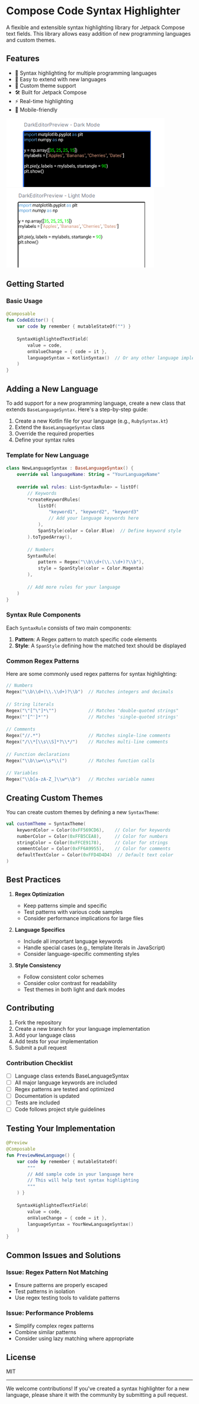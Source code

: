 
# Compose Code Syntax Highlighter

A flexible and extensible syntax highlighting library for Jetpack Compose text fields. This library allows easy addition of new programming languages and custom themes.

## Features

- 🎨 Syntax highlighting for multiple programming languages
- 🔌 Easy to extend with new languages
- 🎯 Custom theme support
- 🛠 Built for Jetpack Compose
- ⚡ Real-time highlighting
- 📱 Mobile-friendly

![image](/docs/s1.png)
![image](/docs/s2.png)


## Getting Started

### Basic Usage

```kotlin
@Composable
fun CodeEditor() {
    var code by remember { mutableStateOf("") }
    
    SyntaxHighlightedTextField(
        value = code,
        onValueChange = { code = it },
        languageSyntax = KotlinSyntax()  // Or any other language implementation
    )
}
```
## Adding a New Language

To add support for a new programming language, create a new class that extends `BaseLanguageSyntax`. Here's a step-by-step guide:

1. Create a new Kotlin file for your language (e.g., `RubySyntax.kt`)
2. Extend the `BaseLanguageSyntax` class
3. Override the required properties
4. Define your syntax rules

### Template for New Language

```kotlin
class NewLanguageSyntax : BaseLanguageSyntax() {
    override val languageName: String = "YourLanguageName"
    
    override val rules: List<SyntaxRule> = listOf(
        // Keywords
        *createKeywordRules(
            listOf(
                "keyword1", "keyword2", "keyword3"
                // Add your language keywords here
            ),
            SpanStyle(color = Color.Blue)  // Define keyword style
        ).toTypedArray(),
        
        // Numbers
        SyntaxRule(
            pattern = Regex("\\b\\d+(\\.\\d+)?\\b"),
            style = SpanStyle(color = Color.Magenta)
        ),
        
        // Add more rules for your language
    )
}
```

### Syntax Rule Components

Each `SyntaxRule` consists of two main components:

1. **Pattern**: A Regex pattern to match specific code elements
2. **Style**: A `SpanStyle` defining how the matched text should be displayed

### Common Regex Patterns

Here are some commonly used regex patterns for syntax highlighting:

```kotlin
// Numbers
Regex("\\b\\d+(\\.\\d+)?\\b")  // Matches integers and decimals

// String literals
Regex("\"[^\"]*\"")            // Matches "double-quoted strings"
Regex("'[^']*'")               // Matches 'single-quoted strings'

// Comments
Regex("//.*")                  // Matches single-line comments
Regex("/\\*[\\s\\S]*?\\*/")    // Matches multi-line comments

// Function declarations
Regex("\\b\\w+\\s*\\(")        // Matches function calls

// Variables
Regex("\\b[a-zA-Z_]\\w*\\b")   // Matches variable names
```

## Creating Custom Themes

You can create custom themes by defining a new `SyntaxTheme`:

```kotlin
val customTheme = SyntaxTheme(
    keywordColor = Color(0xFF569CD6),    // Color for keywords
    numberColor = Color(0xFFB5CEA8),     // Color for numbers
    stringColor = Color(0xFFCE9178),     // Color for strings
    commentColor = Color(0xFF6A9955),    // Color for comments
    defaultTextColor = Color(0xFFD4D4D4)  // Default text color
)
```

## Best Practices

1. **Regex Optimization**
    - Keep patterns simple and specific
    - Test patterns with various code samples
    - Consider performance implications for large files

2. **Language Specifics**
    - Include all important language keywords
    - Handle special cases (e.g., template literals in JavaScript)
    - Consider language-specific commenting styles

3. **Style Consistency**
    - Follow consistent color schemes
    - Consider color contrast for readability
    - Test themes in both light and dark modes

## Contributing

1. Fork the repository
2. Create a new branch for your language implementation
3. Add your language class
4. Add tests for your implementation
5. Submit a pull request

### Contribution Checklist

- [ ] Language class extends BaseLanguageSyntax
- [ ] All major language keywords are included
- [ ] Regex patterns are tested and optimized
- [ ] Documentation is updated
- [ ] Tests are included
- [ ] Code follows project style guidelines

## Testing Your Implementation

```kotlin
@Preview
@Composable
fun PreviewNewLanguage() {
    var code by remember { mutableStateOf(
        """
        // Add sample code in your language here
        // This will help test syntax highlighting
        """
    ) }
    
    SyntaxHighlightedTextField(
        value = code,
        onValueChange = { code = it },
        languageSyntax = YourNewLanguageSyntax()
    )
}
```

## Common Issues and Solutions

### Issue: Regex Pattern Not Matching
- Ensure patterns are properly escaped
- Test patterns in isolation
- Use regex testing tools to validate patterns

### Issue: Performance Problems
- Simplify complex regex patterns
- Combine similar patterns
- Consider using lazy matching where appropriate

## License
MIT



---

We welcome contributions! If you've created a syntax highlighter for a new language, please share it with the community by submitting a pull request.

